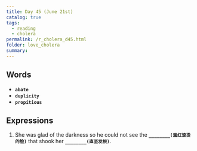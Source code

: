 ```yaml
---
title: Day 45 (June 21st)
catalog: true
tags: 
  - reading
  - cholera
permalink: /r_cholera_d45.html
folder: love_cholera
summary: 
---
```


## Words

-   <b data-toggle="tooltip" data-original-title="{{site.data.glossary.abate}}">`abate`</b>
-   <b data-toggle="tooltip" data-original-title="{{site.data.glossary.duplicity}}">`duplicity`</b>
-   <b data-toggle="tooltip" data-original-title="{{site.data.glossary.propitious}}">`propitious`</b>




## Expressions


1.  She was glad of the darkness so he could not see the <b data-toggle="tooltip" data-original-title="{{site.data.answers.45_a}}">`________(羞红滚烫的脸)`</b> that shook her <b data-toggle="tooltip" data-original-title="{{site.data.answers.45_a2}}">`________(直至发根)`</b>.